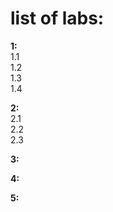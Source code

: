# list of labs:
**1:**  
1.1  
1.2  
1.3  
1.4  
  
**2:**  
2.1  
2.2  
2.3  

**3:**  

**4:**  

**5:**  